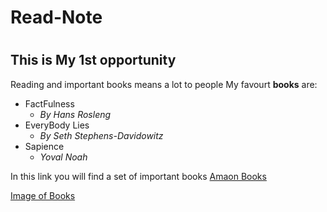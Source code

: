 # Read-Note
# 
## This is My 1st opportunity
Reading and important books means a lot to people
My favourt **books** are:
* FactFulness
  * *By Hans Rosleng*
* EveryBody Lies
  * *By Seth Stephens-Davidowitz*
* Sapience
  * *Yoval Noah*
  
In this link you will find a set of important books [Amaon Books](https://www.amazon.com/Factfulness-Reasons-World-Things-Better-ebook/dp/B0756J1LLV/ref=sr_1_1?crid=JIWU98KIM202&dchild=1&keywords=factfulness&qid=1619954792&s=digital-text&sprefix=Fact%2Cdigital-text%2C333&sr=1-1)

[Image of Books](https://d2r68eeixpqexd.cloudfront.net/41fd2ced63aa8d47a3142fa4cd46849b.jpg)
